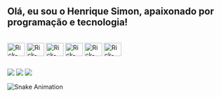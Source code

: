 ## Olá, eu sou o Henrique Simon, apaixonado por programação e tecnologia!

<div style="display: inline_block"><br>
  <img align="center" alt="Rick-Flutter" height="30" width="40" src="https://cdn.jsdelivr.net/gh/devicons/devicon/icons/flutter/flutter-original.svg">
  <img align="center" alt="Rick-Flutter" height="30" width="40" src="https://cdn.jsdelivr.net/gh/devicons/devicon/icons/androidstudio/androidstudio-original.svg">
  <img align="center" alt="Rick-Flutter" height="30" width="40" src="https://cdn.jsdelivr.net/gh/devicons/devicon/icons/git/git-original.svg">
  <img align="center" alt="Rick-Flutter" height="30" width="40" src="https://cdn.jsdelivr.net/gh/devicons/devicon/icons/html5/html5-original.svg">
  <img align="center" alt="Rick-Flutter" height="30" width="40" src="https://cdn.jsdelivr.net/gh/devicons/devicon/icons/css3/css3-original.svg">
  <img align="center" alt="Rick-Flutter" height="30" width="40" src="https://cdn.jsdelivr.net/gh/devicons/devicon/icons/vscode/vscode-original.svg">
</div>

##

<div> 
  <a href="https://www.instagram.com/eusimon17" target="_blank"><img src="https://img.shields.io/badge/-Instagram-%23E4405F?style=for-the-badge&logo=instagram&logoColor=white" target="_blank"></a>
  <a href = "mailto:henriquesimon1998@gmail.com"><img src="https://img.shields.io/badge/-Gmail-%23333?style=for-the-badge&logo=gmail&logoColor=white" target="_blank"></a>
  <a href="https://www.linkedin.com/in/henrique-simon/" target="_blank"><img src="https://img.shields.io/badge/-LinkedIn-%230077B5?style=for-the-badge&logo=linkedin&logoColor=white" target="_blank"></a> 
  
</div>

![Snake Animation](https://github.com/henriquesimon/henriquesimon/blob/output/github-contribution-grid-snake.svg)
